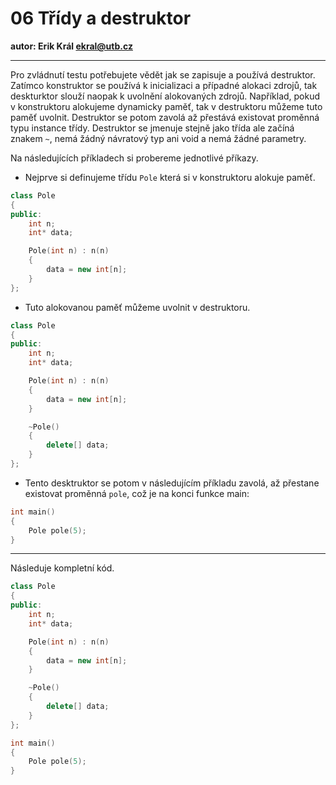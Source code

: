 # 06 Třídy a destruktor

**autor: Erik Král ekral@utb.cz**

---
Pro zvládnutí testu potřebujete vědět jak se zapisuje a používá destruktor. Zatímco konstruktor se používá k inicializaci a případné alokaci zdrojů, tak deskturktor slouží naopak k uvolnění alokovaných zdrojů. Například, pokud v konstruktoru alokujeme dynamicky paměť, tak v destruktoru můžeme tuto paměť uvolnit. Destruktor se potom zavolá až přestává existovat proměnná typu instance třídy. Destruktor se jmenuje stejně jako třída ale začíná znakem `~`, nemá žádný návratový typ ani void a nemá žádné parametry.

Na následujících příkladech si probereme jednotlivé příkazy. 

* Nejprve si definujeme třídu `Pole` která si v konstruktoru alokuje paměť.

```c++
class Pole
{
public:
	int n;
	int* data;

	Pole(int n) : n(n)
	{
		data = new int[n];
	}
};
```

* Tuto alokovanou paměť můžeme uvolnit v destruktoru.

```c++
class Pole
{
public:
	int n;
	int* data;

	Pole(int n) : n(n)
	{
		data = new int[n];
	}

	~Pole()
	{
		delete[] data;
	}
};
```

* Tento desktruktor se potom v následujícím příkladu zavolá, až přestane existovat proměnná `pole`, což je na konci funkce main:

```c++
int main()
{
	Pole pole(5);
}
```

---
Následuje kompletní kód.

```c++
class Pole
{
public:
	int n;
	int* data;

	Pole(int n) : n(n)
	{
		data = new int[n];
	}

	~Pole()
	{
		delete[] data;
	}
};

int main()
{
	Pole pole(5);
}
```